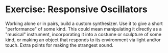 # Exercise: Responsive Oscillators

Working alone or in pairs, build a custom synthesizer. Use it to give a short "performance" of some kind. This could mean manipulating it directly as a "musical" instrument, incorporating it into a costume or sculpture of some kind, or making an object that responds to its environment via light and/or touch. Extra points for making the strangest sound.